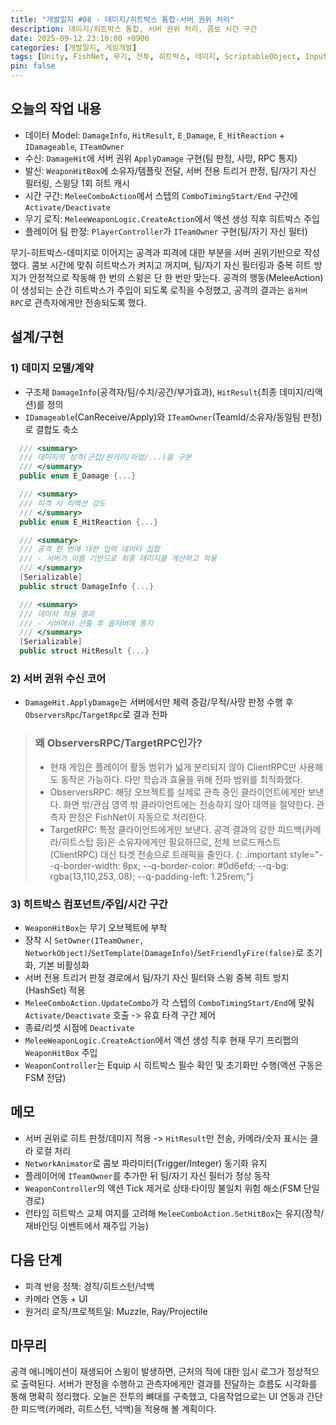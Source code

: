 ```yaml
---
title: "개발일지 #08 - 데미지/히트박스 통합·서버 권위 처리"
description: 데미지/히트박스 통합, 서버 권위 처리, 콤보 시간 구간
date: 2025-09-12 23:10:00 +0900
categories: [개발일지, 게임개발]
tags: [Unity, FishNet, 무기, 전투, 히트박스, 데미지, ScriptableObject, InputSystem]
pin: false
---
```


## 오늘의 작업 내용

- 데이터 Model: `DamageInfo`, `HitResult`, `E_Damage`, `E_HitReaction` + `IDamageable`, `ITeamOwner`
- 수신: `DamageHit`에 서버 권위 `ApplyDamage` 구현(팀 판정, 사망, RPC 통지)
- 발신: `WeaponHitBox`에 소유자/템플릿 전달, 서버 전용 트리거 판정, 팀/자기 자신 필터링, 스윙당 1회 히트 캐시
- 시간 구간: `MeleeComboAction`에서 스텝의 `ComboTimingStart/End` 구간에 `Activate/Deactivate`
- 무기 로직: `MeleeWeaponLogic.CreateAction`에서 액션 생성 직후 히트박스 주입
- 플레이어 팀 판정: `PlayerController`가 `ITeamOwner` 구현(팀/자기 자신 필터)

무기-히트박스-데미지로 이어지는 공격과 피격에 대한 부분을 서버 권위기반으로 작성했다. 콤보 시간에 맞춰 히트박스가 켜지고 꺼지며, 팀/자기 자신 필터링과 중복 히트 방지가 안정적으로 작동해 한 번의 스윙은 단 한 번만 맞는다. 공격의 행동(MeleeAction)이 생성되는 순간 히트박스가 주입이 되도록 로직을 수정했고, 공격의 결과는 `옵저버 RPC`로 관측자에게만 전송되도록 했다.

## 설계/구현

### 1) 데미지 모델/계약
- 구조체 `DamageInfo`(공격자/팀/수치/공간/부가효과), `HitResult`(최종 데미지/리액션)를 정의
- `IDamageable`(CanReceive/Apply)와 `ITeamOwner`(TeamId/소유자/동일팀 판정)로 결합도 축소
```csharp
  /// <summary>
  /// 데미지의 성격(근접/원거리/마법/...)을 구분
  /// </summary>
  public enum E_Damage {...}

  /// <summary>
  /// 피격 시 리액션 강도
  /// </summary>
  public enum E_HitReaction {...}

  /// <summary>
  /// 공격 한 번에 대한 입력 데이터 집합
  /// - 서버가 이를 기반으로 최종 데미지를 계산하고 적용
  /// </summary>
  [Serializable]
  public struct DamageInfo {...}

  /// <summary>
  /// 데미지 적용 결과
  /// - 서버에서 산출 후 옵저버에 통지
  /// </summary>
  [Serializable]
  public struct HitResult {...}
```

### 2) 서버 권위 수신 코어
- `DamageHit.ApplyDamage`는 서버에서만 체력 증감/무적/사망 판정 수행 후 `ObserversRpc`/`TargetRpc`로 결과 전파

> ### **왜 ObserversRPC/TargetRPC인가?**
> - 현재 게임은 플레이어 활동 범위가 넓게 분리되지 않아 ClientRPC만 사용해도 동작은 가능하다. 다만 학습과 효율을 위해 전파 범위를 최적화했다.
> - ObserversRPC: 해당 오브젝트를 실제로 관측 중인 클라이언트에게만 보낸다. 화면 밖/관심 영역 밖 클라이언트에는 전송하지 않아 대역을 절약한다. 관측자 판정은 FishNet이 자동으로 처리한다.
> - TargetRPC: 특정 클라이언트에게만 보낸다. 공격 결과의 강한 피드백(카메라/히트스탑 등)은 소유자에게만 필요하므로, 전체 브로드캐스트(ClientRPC) 대신 타겟 전송으로 트래픽을 줄인다.
{: .important style="--q-border-width: 8px; --q-border-color: #0d6efd; --q-bg: rgba(13,110,253,.08); --q-padding-left: 1.25rem;"}

### 3) 히트박스 컴포넌트/주입/시간 구간
- `WeaponHitBox`는 무기 오브젝트에 부착
- 장착 시 `SetOwner(ITeamOwner, NetworkObject)`/`SetTemplate(DamageInfo)`/`SetFriendlyFire(false)`로 초기화, 기본 비활성화
- 서버 전용 트리거 판정 경로에서 팀/자기 자신 필터와 스윙 중복 히트 방지(HashSet) 적용
- `MeleeComboAction.UpdateCombo`가 각 스텝의 `ComboTimingStart/End`에 맞춰 `Activate/Deactivate` 호출 -> 유효 타격 구간 제어
- 종료/리셋 시점에 `Deactivate` 
- `MeleeWeaponLogic.CreateAction`에서 액션 생성 직후 현재 무기 프리팹의 `WeaponHitBox` 주입
- `WeaponController`는 Equip 시 히트박스 필수 확인 및 초기화만 수행(액션 구동은 FSM 전담)


## 메모
- 서버 권위로 히트 판정/데미지 적용 -> `HitResult`만 전송, 카메라/숫자 표시는 클라 로컬 처리
- `NetworkAnimator`로 콤보 파라미터(Trigger/Integer) 동기화 유지
- 플레이어에 `ITeamOwner`를 추가한 뒤 팀/자기 자신 필터가 정상 동작
- `WeaponController`의 액션 Tick 제거로 상태·타이밍 불일치 위험 해소(FSM 단일 경로)
- 런타임 히트박스 교체 여지를 고려해 `MeleeComboAction.SetHitBox`는 유지(장착/재바인딩 이벤트에서 재주입 가능)

## 다음 단계
- 피격 반응 정책: 경직/히트스턴/넉백 
- 카메라 연동 + UI
- 원거리 로직/프로젝트일: Muzzle, Ray/Projectile

## 마무리
공격 애니메이션이 재생되어 스윙이 발생하면, 근처의 적에 대한 임시 로그가 정상적으로 출력된다. 서버가 판정을 수행하고 관측자에게만 결과를 전달하는 흐름도 시각화를 통해 명확히 정리했다. 오늘은 전투의 뼈대를 구축했고, 다음작업으로는 UI 연동과 간단한 피드백(카메라, 히트스턴, 넉백)을 적용해 볼 계획이다.


